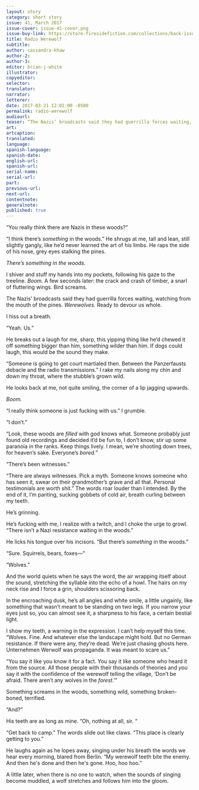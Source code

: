 ```yaml
---
layout: story
category: short story
issue: 41, March 2017
issue-cover: issue-41-cover.png
issue-buy-link: https://store.firesidefiction.com/collections/back-issues/products/fireside-magazine-issue-41
title: Radio Werewolf
subtitle:
author: cassandra-khaw
author-2:
author-3:
editor: brian-j-white
illustrator:
copyeditor:
selector:
translator:
narrator:
letterer:
date: 2017-03-21 12:01:00 -0500
permalink: radio-werewolf
audiourl:
teaser: “The Nazis’ broadcasts said they had guerrilla forces waiting, watching from the mouth of the pines. Werewolves. Ready to devour us whole.”
art:
artcaption:
translated:
language:
spanish-language:
spanish-date:
english-url:
spanish-url:
serial-name:
serial-url:
part:
previous-url:
next-url:
contentnote:
generalnote:
published: true
---
```

“You really think there are Nazis in these woods?”

“I think there’s *something* in the woods.” He shrugs at me, tall and lean, still slightly gangly, like he’d never learned the art of his limbs. He raps the side of his nose, grey eyes stalking the pines.

*There’s something in the woods.*

I shiver and stuff my hands into my pockets, following his gaze to the treeline. *Boom.* A few seconds later: the crack and crash of timber, a snarl of fluttering wings. Bird screams.

The Nazis’ broadcasts said they had guerrilla forces waiting, watching from the mouth of the pines. *Werewolves.* Ready to devour us whole.

I hiss out a breath.

“Yeah. Us.”

He breaks out a laugh for me, sharp, this yipping thing like he’d chewed it off something bigger than him, something wilder than him. If dogs could laugh, this would be the sound they make.

“Someone is going to get court martialed then. Between the Panzerfausts debacle and the radio transmissions.” I rake my nails along my chin and down my throat, where the stubble’s grown wild.

He looks back at me, not quite smiling, the corner of a lip jagging upwards.

*Boom.*

“I really think someone is just fucking with us.” I grumble.

“I don’t.”

“Look, these woods are *filled* with god knows what. Someone probably just found old recordings and decided it’d be fun to, I don’t know, stir up some paranoia in the ranks. Keep things lively. I mean, we’re shooting down trees, for heaven’s sake. Everyone’s *bored.”*

“There’s been witnesses.”

“There are always witnesses. Pick a myth. Someone knows someone who has seen it, swear on their grandmother’s grave and all that. Personal testimonials are worth shit.” The words roar louder than I intended. By the end of it, I’m panting, sucking gobbets of cold air, breath curling between my teeth.

He’s grinning.

He’s fucking with me, I realize with a twitch, and I choke the urge to growl. “There isn’t a Nazi resistance waiting in the woods.”

He licks his tongue over his incisors. “But there’s *something* in the woods.”

“Sure. Squirrels, bears, foxes—”

“Wolves.”

And the world quiets when he says the word, the air wrapping itself about the sound, stretching the syllable into the echo of a howl. The hairs on my neck rise and I force a grin, shoulders scissoring back.

In the encroaching dusk, he’s all angles and white smile, a little ungainly, like something that wasn’t meant to be standing on two legs. If you narrow your eyes just so, you can almost see it, a sharpness to his face, a certain bestial light.

I show my teeth, a warning in the expression. I can’t help myself this time. “Wolves. Fine. And whatever else the landscape might hold. But no German resistance. If there were any, they’re dead. We’re just chasing ghosts here. Unternehmen Werwolf was propaganda. It was meant to scare us.”

“You say it like you know it for a fact. You say it like someone who heard it from the source. All those people with their thousands of theories and *you* say it with the confidence of the werewolf telling the village, ‘Don’t be afraid. There aren’t any wolves in the *forest*.’”

Something screams in the woods, something wild, something broken-boned, terrified.

“And?”

His teeth are as long as mine. “Oh, nothing at all, sir. “

“Get back to camp.” The words slide out like claws. “This place is clearly getting to you.”

He laughs again as he lopes away, singing under his breath the words we hear every morning, blared from Berlin. “My werewolf teeth bite the enemy. And then he's done and then he's gone. Hoo, hoo hoo.”

A little later, when there is no one to watch, when the sounds of singing become muddled, a wolf stretches and follows him into the gloom.
